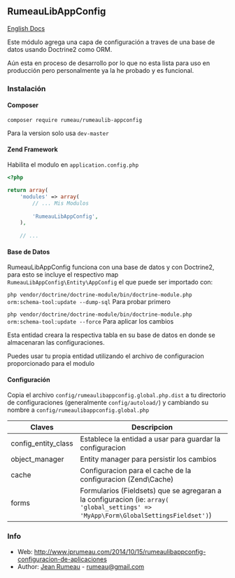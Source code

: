 ## RumeauLibAppConfig ##

[English Docs](README-en.md)

Este módulo agrega una capa de configuración a traves de una base de 
datos usando Doctrine2 como ORM.

Aún esta en proceso de desarrollo por lo que no esta lista para uso en 
producción pero personalmente ya la he probado y es funcional.

### Instalación ###

#### Composer ####

```composer require rumeau/rumeaulib-appconfig```

Para la version solo usa `dev-master`

#### Zend Framework ####

Habilita el modulo en `application.config.php`

```php
<?php

return array(
    'modules' => array(
        // ... Mis Modulos
        
        'RumeauLibAppConfig',
    ),
    
    // ...
```

#### Base de Datos ####

RumeauLibAppConfig funciona con una base de datos y con Doctrine2, 
para esto se incluye el respectivo map `RumeauLibAppConfig\Entity\AppConfig` 
el que puede ser importado con:
 
`php vendor/doctrine/doctrine-module/bin/doctrine-module.php orm:schema-tool:update --dump-sql` Para probar primero

`php vendor/doctrine/doctrine-module/bin/doctrine-module.php orm:schema-tool:update --force` Para aplicar los cambios

Esta entidad creara la respectiva tabla en su base de datos en 
donde se almacenaran las configuraciones.

Puedes usar tu propia entidad utilizando el archivo de configuracion 
proporcionado para el modulo

#### Configuración ####

Copia el archivo `config/rumeaulibappconfig.global.php.dist` a tu 
directorio de configuraciones (generalmente `config/autoload/`) y 
cambiando su nombre a `config/rumeaulibappconfig.global.php`

|Claves|Descripcion|
|-------------------|-------------------------------------------------------------------------------|
|config_entity_class|Establece la entidad a usar para guardar la configuracion|
|object_manager|Entity manager para persistir los cambios|
|cache|Configuracion para el cache de la configuracion (Zend\Cache)
|forms|Formularios (Fieldsets) que se agregaran a la configuracion (ie: `array( 'global_settings' => 'MyApp\Form\GlobalSettingsFieldset')`)|

### Info ###

* Web: http://www.jprumeau.com/2014/10/15/rumeaulibappconfig-configuracion-de-aplicaciones
* Author: [Jean Rumeau](http://www.jprumeau.com/) - <rumeau@gmail.com> 
